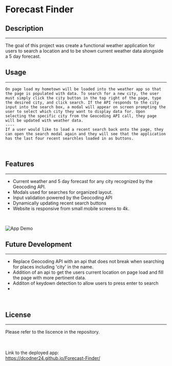 # Forecast Finder

## Description
---

The goal of this project was create a functional weather application for users to search a location and to be shown current weather data alongside a 5 day forecast.
<br>

## Usage
---
    On page load my hometown will be loaded into the weather app so that the page is populated with data. To search for a new city, the user must simply click the city button in the top right of the page, type the desired city, and click search. If the API responds to the city input into the search box, a modal will appear on screen prompting the user to select which city they want to display data for. Upon selecting the specific city from the Geocoding API call, they page will be updated with weather data. 
    ----
    If a user would like to load a recent search back onto the page, they can open the search modal again and they will see that the application has the last four recent searchles loaded in as buttons.
<br>

## Features
---
<ul>
<li>Current weather and 5 day forecast for any city recognized by the Geocoding API.</li>
<li>Modals used for searches for organized layout.</li>
<li>Input validation powered by the Geocoding API</li>
<li>Dynamically updating recent search buttons</li>
<li>Website is responsive from small mobile screens to 4k.</li>
</ul>
<br>


![App Demo](./assets/images/Forecast%20Finder%20Demo.gif)

## Future Development
---
<ul>
<li>Replace Geocoding API with an api that does not break when searching for places including 'city' in the name.</li>
<li>Addition of an api to get the users current location on page load and fill the page with more pertinent data.</li>
<li>Additon of keydown detection to allow users to press enter to search<li>
</ul>
<br>

## License
---

Please refer to the liscence in the repository.

<br><br>
Link to the deployed app:<br>
https://dcodner24.github.io/Forecast-Finder/